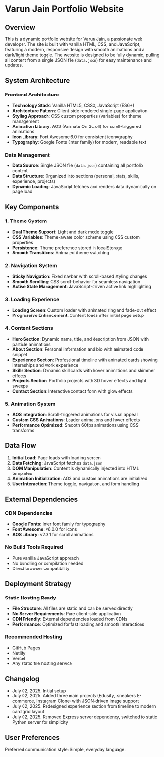 # Varun Jain Portfolio Website

## Overview

This is a dynamic portfolio website for Varun Jain, a passionate web developer. The site is built with vanilla HTML, CSS, and JavaScript, featuring a modern, responsive design with smooth animations and a dark/light theme toggle. The website is designed to be fully dynamic, pulling all content from a single JSON file (`data.json`) for easy maintenance and updates.

## System Architecture

### Frontend Architecture
- **Technology Stack**: Vanilla HTML5, CSS3, JavaScript (ES6+)
- **Architecture Pattern**: Client-side rendered single-page application
- **Styling Approach**: CSS custom properties (variables) for theme management
- **Animation Library**: AOS (Animate On Scroll) for scroll-triggered animations
- **Icon Library**: Font Awesome 6.0 for consistent iconography
- **Typography**: Google Fonts (Inter family) for modern, readable text

### Data Management
- **Data Source**: Single JSON file (`data.json`) containing all portfolio content
- **Data Structure**: Organized into sections (personal, stats, skills, experience, projects)
- **Dynamic Loading**: JavaScript fetches and renders data dynamically on page load

## Key Components

### 1. Theme System
- **Dual Theme Support**: Light and dark mode toggle
- **CSS Variables**: Theme-aware color scheme using CSS custom properties
- **Persistence**: Theme preference stored in localStorage
- **Smooth Transitions**: Animated theme switching

### 2. Navigation System
- **Sticky Navigation**: Fixed navbar with scroll-based styling changes
- **Smooth Scrolling**: CSS scroll-behavior for seamless navigation
- **Active State Management**: JavaScript-driven active link highlighting

### 3. Loading Experience
- **Loading Screen**: Custom loader with animated ring and fade-out effect
- **Progressive Enhancement**: Content loads after initial page setup

### 4. Content Sections
- **Hero Section**: Dynamic name, title, and description from JSON with particle animations
- **About Section**: Personal information and bio with animated code snippet
- **Experience Section**: Professional timeline with animated cards showing internships and work experience
- **Skills Section**: Dynamic skill cards with hover animations and shimmer effects
- **Projects Section**: Portfolio projects with 3D hover effects and light sweeps
- **Contact Section**: Interactive contact form with glow effects

### 5. Animation System
- **AOS Integration**: Scroll-triggered animations for visual appeal
- **Custom CSS Animations**: Loader animations and hover effects
- **Performance Optimized**: Smooth 60fps animations using CSS transforms

## Data Flow

1. **Initial Load**: Page loads with loading screen
2. **Data Fetching**: JavaScript fetches `data.json`
3. **DOM Manipulation**: Content is dynamically injected into HTML templates
4. **Animation Initialization**: AOS and custom animations are initialized
5. **User Interaction**: Theme toggle, navigation, and form handling

## External Dependencies

### CDN Dependencies
- **Google Fonts**: Inter font family for typography
- **Font Awesome**: v6.0.0 for icons
- **AOS Library**: v2.3.1 for scroll animations

### No Build Tools Required
- Pure vanilla JavaScript approach
- No bundling or compilation needed
- Direct browser compatibility

## Deployment Strategy

### Static Hosting Ready
- **File Structure**: All files are static and can be served directly
- **No Server Requirements**: Pure client-side application
- **CDN Friendly**: External dependencies loaded from CDNs
- **Performance**: Optimized for fast loading and smooth interactions

### Recommended Hosting
- GitHub Pages
- Netlify
- Vercel
- Any static file hosting service

## Changelog

- July 02, 2025. Initial setup
- July 02, 2025. Added three main projects (Edusity, .sneakers E-commerce, Instagram Clone) with JSON-driven image support
- July 02, 2025. Redesigned experience section from timeline to modern card grid layout
- July 02, 2025. Removed Express server dependency, switched to static Python server for simplicity

## User Preferences

Preferred communication style: Simple, everyday language.